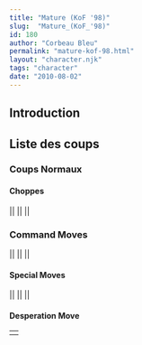 ```yaml
---
title: "Mature (KoF '98)"
slug:  "Mature_(KoF_'98)"
id: 180
author: "Corbeau Bleu"
permalink: "mature-kof-98.html"
layout: "character.njk"
tags: "character"
date: "2010-08-02"
---
```


## Introduction

## Liste des coups

### Coups Normaux

#### Choppes

||
||
||

### Command Moves

||
||
||

#### Special Moves

||
||
||

#### Desperation Move

|     |
|-----|
|     |
